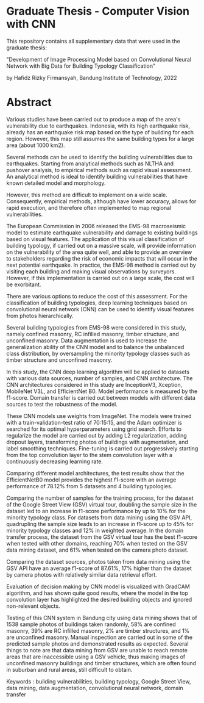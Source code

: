 # Graduate Thesis - Computer Vision with CNN
This repository contains all supplementary data that were used in the graduate thesis:

"Development of Image Processing Model based on Convolutional Neural Network with Big Data for Building Typology Classification"

by Hafidz Rizky Firmansyah, Bandung Institute of Technology, 2022

# Abstract
Various studies have been carried out to produce a map of the area's vulnerability due to earthquakes. Indonesia, with its high earthquake risk, already has an earthquake risk map based on the type of building for each region. However, this map still assumes the same building types for a large area (about 1000 km2).

Several methods can be used to identify the building vulnerabilities due to earthquakes. Starting from analytical methods such as NLTHA and pushover analysis, to empirical methods such as rapid visual assessment. An analytical method is ideal to identify building vulnerabilities that have known detailed model and morphology.

However, this method are difficult to implement on a wide scale. Consequently, empirical methods, although have lower accuracy, allows for rapid execution, and therefore often implemented to map regional vulnerabilities.

The European Commission in 2006 released the EMS-98 macroseismic model to estimate earthquake vulnerability and damage to existing buildings based on visual features. The application of this visual classification of building typology, if carried out on a massive scale, will provide information on the vulnerability of the area quite well, and able to provide an overview to stakeholders regarding the risk of economic impacts that will occur in the next potential earthquake. In practice, the EMS-98 method is carried out by visiting each building and making visual observations by surveyors. However, if this implementation is carried out on a large scale, the cost will be exorbitant.

There are various options to reduce the cost of this assessment. For the classification of building typologies, deep learning techniques based on convolutional neural network (CNN) can be used to identify visual features from photos hierarchically. 

Several building typologies from EMS-98 were considered in this study, namely confined masonry, RC infilled masonry, timber structure, and unconfined masonry. Data augmentation is used to increase the generalization ability of the CNN model and to balance the unbalanced class distribution, by oversampling the minority typology classes such as timber structure and unconfined masonry.

In this study, the CNN deep learning algorithm will be applied to datasets with various data sources, number of samples, and CNN architecture. The CNN architectures considered in this study are InceptionV3, Xception, MobileNet V3L, and EfficientNet B0. Model performance is measured by the f1-score. Domain transfer is carried out between models with different data sources to test the robustness of the model.

These CNN models use weights from ImageNet. The models were trained with a train-validation-test ratio of 70:15:15, and the Adam optimizer is searched for  its optimal hyperparameters using grid search. Efforts to regularize the model are carried out by adding L2 regularization, adding dropout layers, transforming photos of buildings with augmentation, and label smoothing techniques. Fine-tuning is carried out progressively starting from the top convolution layer to the stem convolution layer with a continuously decreasing learning rate.

Comparing different model architectures, the test results show that the EfficientNetB0 model provides the highest f1-score with an average performance of 78.12% from 5 datasets and 4 building typologies.

Comparing the number of samples for the training process, for the dataset of the Google Street View (GSV) virtual tour, doubling the sample size in the dataset led to an increase in f1-score performance by up to 10% for the minority typology class. For datasets from data mining using the GSV API, quadrupling the sample size leads to an increase in f1-score up to 45% for minority typology classes and 12% in weighted average. In the domain transfer process, the dataset from the GSV virtual tour has the best f1-score when tested with other domains, reaching 70% when tested on the GSV data mining dataset, and 61% when tested on the camera photo dataset.

Comparing the dataset sources, photos taken from data mining using the GSV API have an average f1-score of 87.61%, 17% higher than the dataset by camera photos with relatively similar data retrieval effort.

Evaluation of decision making by CNN model is visualized with GradCAM algorithm, and has shown quite good results, where the model in the top convolution layer has highlighted the desired building objects and ignored non-relevant objects.

Testing of this CNN system in Bandung city using data mining shows that of 1538 sample photos of buildings taken randomly, 58% are confined masonry, 39% are RC infilled masonry, 2% are timber structures, and 1% are unconfined masonry. Manual inspection are carried out in some of the predicted sample photos and demonstrated results as expected. Several things to note are that data mining from GSV are unable to reach remote areas that are inaccessible using a GSV vehicle, thus making images of unconfined masonry buildings and timber structures, which are often found in suburban and rural areas, still difficult to obtain.

Keywords : building vulnerabilities, building typology, Google Street View, data mining, data augmentation, convolutional neural network, domain transfer


